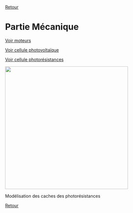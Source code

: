 [Retour](README.md)

<h1>Partie Mécanique</h1>

[Voir moteurs](moteurs.md)

[Voir cellule photovoltaïque](cellule_ph.md)

[Voir cellule photorésistances](photores.md)

<img src="Images/Modélisation_support_photores.jpg" width="400"> 

Modélisation des caches des photorésistances

[Retour](README.md)

